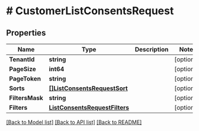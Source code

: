 # # CustomerListConsentsRequest


## Properties 


Name | Type | Description | Notes
------------ | ------------- | ------------- | -------------
**TenantId**| **string** |   | [optional]
**PageSize**| **int64** |   | [optional]
**PageToken**| **string** |   | [optional]
**Sorts**| [**[]ListConsentsRequestSort**](ListConsentsRequestSort.md) |   | [optional]
**FiltersMask**| **string** |   | [optional]
**Filters**| [**ListConsentsRequestFilters**](ListConsentsRequestFilters.md) |   | [optional]


[[Back to Model list]](../../README.md#models) [[Back to API list]](../../README.md#endpoints) [[Back to README]](../../README.md)

